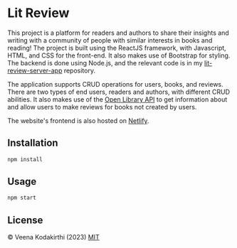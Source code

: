 # Lit Review
This project is a platform for readers and authors to share their insights and writing with a community of people with similar interests in books and reading! The project is built using the ReactJS framework, with Javascript, HTML, and CSS for the front-end. It also makes use of Bootstrap for styling. The backend is done using Node.js, and the relevant code is in my [lit-review-server-app](https://github.com/veeeena/lit-review-server-app) repository. 

The application supports CRUD operations for users, books, and reviews. There are two types of end users, readers and authors, with different CRUD abilities. It also makes use of the [Open Library API](https://openlibrary.org/developers/api) to get information about and allow users to make reviews for books not created by users. 

The website's frontend is also hosted on [Netlify](https://main--endearing-brioche-ccf704.netlify.app/).

## Installation
```bash
npm install
```

## Usage

```bash
npm start
```

## License
© Veena Kodakirthi (2023)
[MIT](https://choosealicense.com/licenses/mit/)

